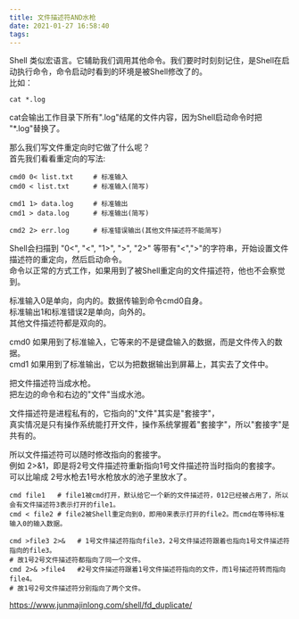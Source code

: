 ```yaml
---
title: 文件描述符AND水枪
date: 2021-01-27 16:58:40
tags:
---
```


Shell 类似宏语言。它辅助我们调用其他命令。我们要时时刻刻记住，是Shell在启动执行命令，命令启动时看到的环境是被Shell修改了的。  
比如：  
```shell
cat *.log  
```
cat会输出工作目录下所有".log"结尾的文件内容，因为Shell启动命令时把 "*.log"替换了。  

那么我们写文件重定向时它做了什么呢？  
首先我们看看重定向的写法:  
```shell
cmd0 0< list.txt     # 标准输入  
cmd0 < list.txt      # 标准输入(简写)  

cmd1 1> data.log     # 标准输出  
cmd1 > data.log      # 标准输出(简写)  

cmd2 2> err.log      # 标准错误输出(其他文件描述符不能简写)   
```

Shell会扫描到 "0<", "<", "1>", ">", "2>" 等带有"<",">"的字符串，开始设置文件描述符的重定向，然后启动命令。  
命令以正常的方式工作，如果用到了被Shell重定向的文件描述符，他也不会察觉到。   

标准输入0是单向，向内的。数据传输到命令cmd0自身。  
标准输出1和标准错误2是单向，向外的。   
其他文件描述符都是双向的。   

cmd0 如果用到了标准输入，它等来的不是键盘输入的数据，而是文件传入的数据。  
cmd1 如果用到了标准输出，它以为把数据输出到屏幕上，其实去了文件中。  

把文件描述符当成水枪。    
把左边的命令和右边的"文件"当成水池。   

文件描述符是进程私有的，它指向的"文件"其实是"套接字"，  
真实情况是只有操作系统能打开文件，操作系统掌握着"套接字"，所以"套接字"是共有的。  

所以文件描述符可以随时修改指向的套接字。   
例如 2>&1，即是将2号文件描述符重新指向1号文件描述符当时指向的套接字。   
可以比喻成 2号水枪去1号水枪放水的池子里放水了。

```shell
cmd file1   # file1被cmd打开，默认给它一个新的文件描述符，012已经被占用了，所以会有文件描述符3表示打开的file1。   
cmd < file2 # file2被Shell重定向到0，即用0来表示打开的file2。而cmd在等待标准输入0的输入数据。

cmd >file3 2>&   # 1号文件描述符指向file3，2号文件描述符跟着也指向1号文件描述符指向的file3。
# 故1号2号文件描述符都指向了同一个文件。  
cmd 2>& >file4   #2号文件描述符跟着1号文件描述符指向的文件，而1号描述符转而指向file4。
# 故1号2号文件描述符分别指向了两个文件。
```


https://www.junmajinlong.com/shell/fd_duplicate/
